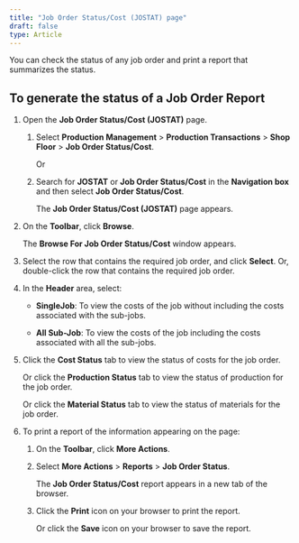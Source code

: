 ```yaml
---
title: "Job Order Status/Cost (JOSTAT) page"
draft: false
type: Article
---
```


You can check the status of any job order and print a report that summarizes the status.

## To generate the status of a Job Order Report

1. Open the **Job Order Status/Cost (JOSTAT)** page.

    1. Select **Production Management** > **Production Transactions** > **Shop Floor** > **Job Order Status/Cost**.

        Or

    2. Search for **JOSTAT** or **Job Order Status/Cost** in the **Navigation box** and then select **Job Order Status/Cost**.

        The **Job Order Status/Cost (JOSTAT)** page appears.

2. On the **Toolbar**, click **Browse**.

    The **Browse For Job Order Status/Cost** window appears.

3. Select the row that contains the required job order, and click **Select**. Or, double-click the row that contains the required job order.

4. In the **Header** area, select:

   - **SingleJob**: To view the costs of the job without including the costs associated with the sub-jobs.

   - **All Sub-Job**: To view the costs of the job including the costs associated with all the sub-jobs.

5. Click the **Cost Status** tab to view the status of costs for the job order.

    Or click the **Production Status** tab to view the status of production for the job order.

    Or click the **Material Status** tab to view the status of materials for the job order.

6. To print a report of the information appearing on the page:

    1. On the **Toolbar**, click **More Actions**.

    2. Select **More Actions** > **Reports** > **Job Order Status**.

        The **Job Order Status/Cost** report appears in a new tab of the browser.

    3. Click the **Print** icon on your browser to print the report.

        Or click the **Save** icon on your browser to save the report.